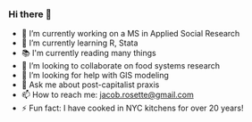 ### Hi there 👋

- 🔭 I’m currently working on a MS in Applied Social Research
- 🌱 I’m currently learning R, Stata
- 📚 I'm currently reading many things
- 👯 I’m looking to collaborate on food systems research
- 🤔 I’m looking for help with GIS modeling
- 💬 Ask me about post-capitalist praxis 
- 📫 How to reach me: jacob.rosette@gmail.com
- ⚡ Fun fact: I have cooked in NYC kitchens for over 20 years!
